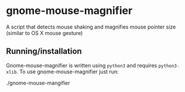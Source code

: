# gnome-mouse-magnifier
A script that detects mouse shaking and magnifies mouse pointer size (similar to OS X mouse gesture)

## Running/installation
Gnome-mouse-magnifier is written using `python3` and requires `python3-xlib`. To use gnome-mouse-magnifier just run:

  ./gnome-mouse-mangifier
